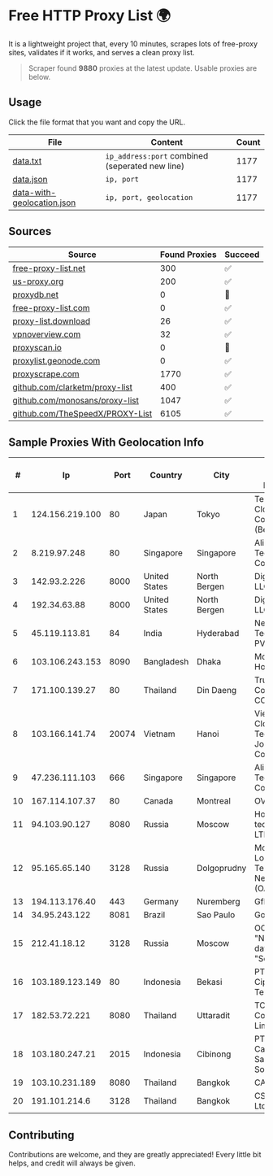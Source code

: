 
# Free HTTP Proxy List 🌍

It is a lightweight project that, every 10 minutes, scrapes lots of free-proxy sites, validates if it works, and serves a clean proxy list.


> Scraper found **9880** proxies at the latest update. Usable proxies are below.

## Usage

Click the file format that you want and copy the URL.


|File|Content|Count|
|----|-------|-----|
|[data.txt](https://raw.githubusercontent.com/themiralay/Proxy-List-World/master/data.txt)|`ip_address:port` combined (seperated new line)|1177|
|[data.json](https://raw.githubusercontent.com/themiralay/Proxy-List-World/master/data.json)|`ip, port`|1177|
|[data-with-geolocation.json](https://raw.githubusercontent.com/themiralay/Proxy-List-World/master/data-with-geolocation.json)|`ip, port, geolocation`|1177|

## Sources

|Source|Found Proxies|Succeed|
|------|-------------|-------|
|[free-proxy-list.net](https://free-proxy-list.net)|300|✅|
|[us-proxy.org](https://www.us-proxy.org)|200|✅|
|[proxydb.net](http://proxydb.net)|0|🚫|
|[free-proxy-list.com](https://free-proxy-list.com/?page=&port=&type%5B%5D=http&type%5B%5D=https&up_time=0&search=Search)|0|✅|
|[proxy-list.download](https://www.proxy-list.download/HTTP)|26|✅|
|[vpnoverview.com](https://vpnoverview.com/privacy/anonymous-browsing/free-proxy-servers)|32|✅|
|[proxyscan.io](https://www.proxyscan.io)|0|🚫|
|[proxylist.geonode.com](https://proxylist.geonode.com/api/proxy-list?limit=300&page=1&sort_by=lastChecked&sort_type=desc&protocols=http,https)|0|✅|
|[proxyscrape.com](https://api.proxyscrape.com/v2/?request=displayproxies&protocol=http&timeout=10000&country=all&ssl=all&anonymity=all)|1770|✅|
|[github.com/clarketm/proxy-list](https://raw.githubusercontent.com/clarketm/proxy-list/master/proxy-list-raw.txt)|400|✅|
|[github.com/monosans/proxy-list](https://raw.githubusercontent.com/monosans/proxy-list/main/proxies/http.txt)|1047|✅|
|[github.com/TheSpeedX/PROXY-List](https://raw.githubusercontent.com/TheSpeedX/PROXY-List/master/http.txt)|6105|✅|


## Sample Proxies With Geolocation Info

|#|Ip|Port|Country|City|Internet Service Provider|
|-|--|----|-------|----|-------------------------|
|1|124.156.219.100|80|Japan|Tokyo|Tencent Cloud Computing (Beijing) Co|
|2|8.219.97.248|80|Singapore|Singapore|Alibaba (US) Technology Co., Ltd.|
|3|142.93.2.226|8000|United States|North Bergen|DigitalOcean, LLC|
|4|192.34.63.88|8000|United States|North Bergen|DigitalOcean, LLC|
|5|45.119.113.81|84|India|Hyderabad|Netrun Technologies PVT LTD|
|6|103.106.243.153|8090|Bangladesh|Dhaka|Md. Saddam Hossain|
|7|171.100.139.27|80|Thailand|Din Daeng|True Internet Corporation CO. Ltd.|
|8|103.166.141.74|20074|Vietnam|Hanoi|Viet NAM Cloud Technology Joint Stock Company|
|9|47.236.111.103|666|Singapore|Singapore|Alibaba (US) Technology Co., Ltd.|
|10|167.114.107.37|80|Canada|Montreal|OVH SAS|
|11|94.103.90.127|8080|Russia|Moscow|Hosting technology LTD|
|12|95.165.65.140|3128|Russia|Dolgoprudny|Moscow Local Telephone Network (OAO MGTS)|
|13|194.113.176.40|443|Germany|Nuremberg|GfK SE|
|14|34.95.243.122|8081|Brazil|Sao Paulo|Google LLC|
|15|212.41.18.12|3128|Russia|Moscow|OOO "Network of data-centers "Selectel"|
|16|103.189.123.149|80|Indonesia|Bekasi|PT Ikhlas Cipta Teknologi|
|17|182.53.72.221|8080|Thailand|Uttaradit|TOT Public Company Limited|
|18|103.180.247.21|2015|Indonesia|Cibinong|PT Cakrawala Sarana Solusindo|
|19|103.10.231.189|8080|Thailand|Bangkok|CATBB|
|20|191.101.214.6|3128|Thailand|Bangkok|CSNE Co., Ltd.|



## Contributing

Contributions are welcome, and they are greatly appreciated! Every
little bit helps, and credit will always be given.

